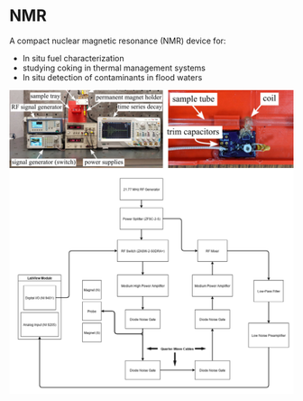 # NMR

A compact nuclear magnetic resonance (NMR) device for: 
* In situ fuel characterization 
* studying coking in thermal management systems
* In situ detection of contaminants in flood waters


![Image of NMR](images/NMR_setup.jpg)
![Image of NMR](images/NMR_schematic.png)





























